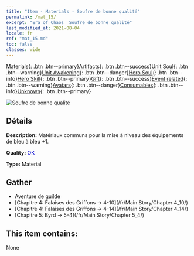 ```yaml
---
title: "Item - Materials - Soufre de bonne qualité"
permalink: /mat_15/
excerpt: "Era of Chaos  Soufre de bonne qualité"
last_modified_at: 2021-08-04
locale: fr
ref: "mat_15.md"
toc: false
classes: wide
---
```

 [Materials](/ItemsFR/){: .btn .btn--primary}[Artifacts](/ItemsFR/Artifacts/){: .btn .btn--success}[Unit Soul](/ItemsFR/UnitSoul/){: .btn .btn--warning}[Unit Awakening](/ItemsFR/UnitAwakening/){: .btn .btn--danger}[Hero Soul](/ItemsFR/HeroSoul/){: .btn .btn--info}[Hero Skill](/ItemsFR/HeroSkill/){: .btn .btn--primary}[Gift](/ItemsFR/Gift/){: .btn .btn--success}[Event related](/ItemsFR/Events/){: .btn .btn--warning}[Avatars](/ItemsFR/Avatars/){: .btn .btn--danger}[Consumables](/ItemsFR/Consumables/){: .btn .btn--info}[Unknown](/ItemsFR/Unknown/){: .btn .btn--primary}

 ![Soufre de bonne qualité](/images/t/i_cailiao_liuhuang1.png)

## Détails
 **Description:** Matériaux communs pour la mise à niveau des équipements de bleu à bleu +1.

 **Quality:** <span style="color: #0000CD">OK</span>

 **Type:** Material

## Gather

*    Aventure de guilde 
*    [Chapitre 4: Falaises des Griffons -> 4-10](/fr/Main Story/Chapter 4_10/) 
*    [Chapitre 4: Falaises des Griffons -> 4-14](/fr/Main Story/Chapter 4_14/) 
*    [Chapitre 5: Byrd -> 5-4](/fr/Main Story/Chapter 5_4/) 

## This item contains:

  None

